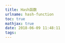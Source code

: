 ```yaml
---
title: Hash函数
urlname: hash-function
toc: true
mathjax: true
date: 2018-06-09 11:48:11
tags:
---
```

